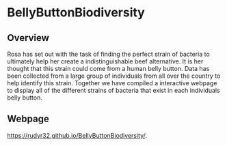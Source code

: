 # BellyButtonBiodiversity
## Overview
Rosa has set out with the task of finding the perfect strain of bacteria to ultimately help her create a indistinguishable beef alternative.  It is her thought that this strain could come from a human belly button.  Data has been collected from a large group of individuals from all over the country to help identify this strain.  Together we have compiled a interactive webpage to display all of the different strains of bacteria that exist in each individuals belly button.

## Webpage
https://rudyr32.github.io/BellyButtonBiodiversity/.
